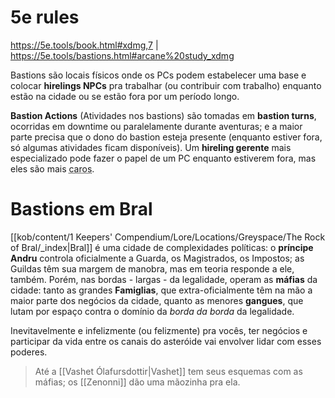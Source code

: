 # 5e rules
https://5e.tools/book.html#xdmg,7 | https://5e.tools/bastions.html#arcane%20study_xdmg

Bastions são locais físicos onde os PCs podem estabelecer uma base e colocar **hirelings NPCs** pra trabalhar (ou contribuir com trabalho) enquanto estão na cidade ou se estão fora por um período longo. 

**Bastion Actions** (Atividades nos bastions) são tomadas em __bastion turns__, ocorridas em downtime ou paralelamente durante aventuras; e a maior parte precisa que o dono do bastion esteja presente (enquanto estiver fora, só algumas atividades ficam disponíveis). Um **hireling gerente** mais especializado pode fazer o papel de um PC enquanto estiverem fora, mas eles são mais <abbr title="Não, Amaury, não significa que eu já resolvi 100% da economia!!">caros</abbr>.

# Bastions em Bral
[[kob/content/1 Keepers' Compendium/Lore/Locations/Greyspace/The Rock of Bral/_index|Bral]] é uma cidade de complexidades políticas: o **príncipe Andru** controla oficialmente a Guarda, os Magistrados, os Impostos; as Guildas têm sua margem de manobra, mas em teoria responde a ele, também. Porém, nas bordas - largas - da legalidade, operam as **máfias** da cidade: tanto as grandes **Famiglias**, que extra-oficialmente têm na mão a maior parte dos negócios da cidade, quanto as menores **gangues**, que lutam por espaço contra o domínio da *borda da borda* da legalidade. 

Inevitavelmente e infelizmente (ou felizmente) pra vocês, ter negócios e participar da vida entre os canais do asteróide vai envolver lidar com esses poderes.

> Até a [[Vashet Ólafursdottir|Vashet]] tem seus esquemas com as máfias; os [[Zenonni]] dão uma mãozinha pra ela. 